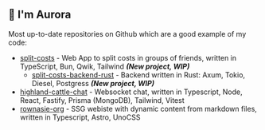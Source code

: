 ## 👋 I'm Aurora

Most up-to-date repositories on Github which are a good example of my code:
*  [split-costs](https://github.com/kbacia7/split-costs) - Web App to split costs in groups of friends, written in TypeScript, Bun, Qwik, Tailwind _**(New project, WIP)**_
    * [split-costs-backend-rust](https://github.com/kbacia7/split-costs-backend-rust) - Backend written in Rust: Axum, Tokio, Diesel, Postgress _**(New project, WIP)**_
*  [highland-cattle-chat](https://github.com/kbacia7/highland-cattle-chat) - Websocket chat, written in Typescript, Node, React, Fastify, Prisma (MongoDB), Tailwind, Vitest
*  [rownasie-org](https://github.com/kbacia7/rownasie-org) - SSG webiste with dynamic content from markdown files, written in Typescript, Astro, UnoCSS 
